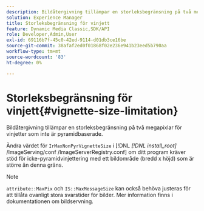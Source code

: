 ```yaml
---
description: Bildåtergivning tillämpar en storleksbegränsning på två megapixlar för vinjetter som inte är pyramidbaserade.
solution: Experience Manager
title: Storleksbegränsning för vinjett
feature: Dynamic Media Classic,SDK/API
role: Developer,Admin,User
exl-id: 69116b7f-45c0-42ed-9114-d01db3ce16be
source-git-commit: 38afaf2ed0f01868f02e236e941b23eed5b790aa
workflow-type: tm+mt
source-wordcount: '83'
ht-degree: 0%

---
```


# Storleksbegränsning för vinjett{#vignette-size-limitation}

Bildåtergivning tillämpar en storleksbegränsning på två megapixlar för vinjetter som inte är pyramidbaserade.

Ändra värdet för `IrMaxNonPyrVignetteSize` i [!DNL *[!DNL install_root]* /ImageServing/conf /ImageServerRegistry.conf] om ditt program kräver stöd för icke-pyramidvinjettering med ett bildområde (bredd x höjd) som är större än denna gräns.

>[!NOTE]
>
>`attribute::MaxPix` och  `IS::MaxMessageSize` kan också behöva justeras för att tillåta ovanligt stora svarstider för bilder. Mer information finns i dokumentationen om bildservning.
